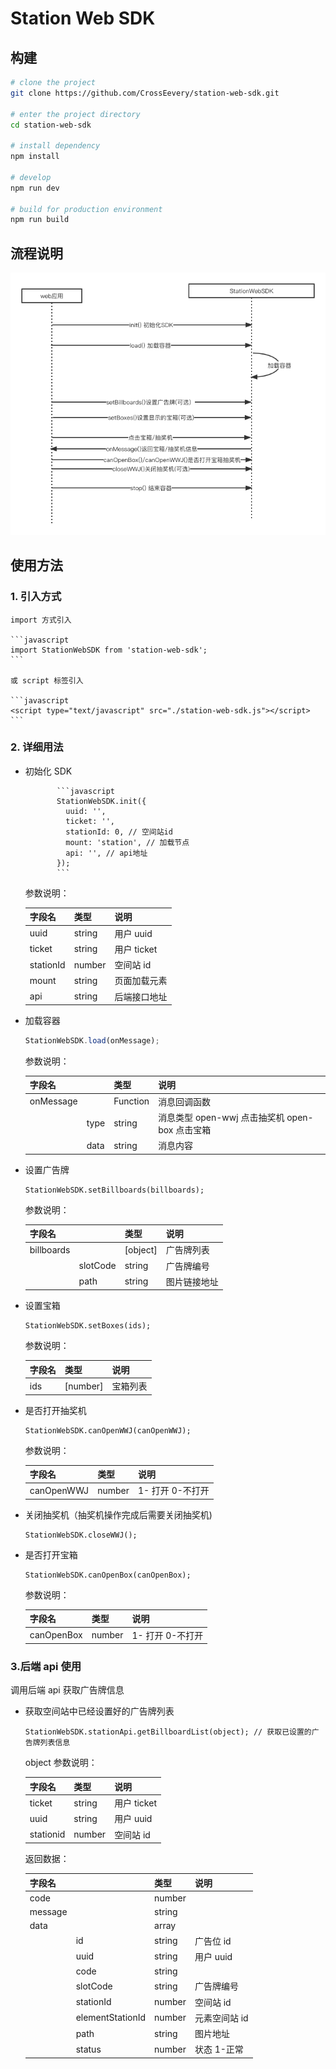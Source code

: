 # Station Web SDK

## 构建

```bash
# clone the project
git clone https://github.com/CrossEevery/station-web-sdk.git

# enter the project directory
cd station-web-sdk

# install dependency
npm install

# develop
npm run dev

# build for production environment
npm run build
```

## 流程说明

![](public/desc.png)

## 使用方法

### 1. 引入方式

    import 方式引入

    ```javascript
    import StationWebSDK from 'station-web-sdk';
    ```

    或 script 标签引入

    ```javascript
    <script type="text/javascript" src="./station-web-sdk.js"></script>
    ```

### 2. 详细用法

- 初始化 SDK

             ```javascript
             StationWebSDK.init({
               uuid: '',
               ticket: '',
               stationId: 0, // 空间站id
               mount: 'station', // 加载节点
               api: '', // api地址
             });
             ```

  参数说明：

  | 字段名    | 类型   | 说明         |
  | --------- | ------ | ------------ |
  | uuid      | string | 用户 uuid    |
  | ticket    | string | 用户 ticket  |
  | stationId | number | 空间站 id    |
  | mount     | string | 页面加载元素 |
  | api       | string | 后端接口地址 |

- 加载容器

  ```javascript
  StationWebSDK.load(onMessage);
  ```

  参数说明：

  | 字段名    |      | 类型     | 说明                                           |
  | --------- | ---- | -------- | ---------------------------------------------- |
  | onMessage |      | Function | 消息回调函数                                   |
  |           | type | string   | 消息类型 open-wwj 点击抽奖机 open-box 点击宝箱 |
  |           | data | string   | 消息内容                                       |

- 设置广告牌

  ```
  StationWebSDK.setBillboards(billboards);
  ```

  参数说明：

  | 字段名     |          | 类型     | 说明         |
  | ---------- | -------- | -------- | ------------ |
  | billboards |          | [object] | 广告牌列表   |
  |            | slotCode | string   | 广告牌编号   |
  |            | path     | string   | 图片链接地址 |

- 设置宝箱

  ```
  StationWebSDK.setBoxes(ids);
  ```

  参数说明：

  | 字段名 | 类型     | 说明     |
  | ------ | -------- | -------- |
  | ids    | [number] | 宝箱列表 |

- 是否打开抽奖机

  ```
  StationWebSDK.canOpenWWJ(canOpenWWJ);
  ```

  参数说明：

  | 字段名     | 类型   | 说明             |
  | ---------- | ------ | ---------------- |
  | canOpenWWJ | number | 1- 打开 0-不打开 |

- 关闭抽奖机（抽奖机操作完成后需要关闭抽奖机)

  ```
  StationWebSDK.closeWWJ();
  ```

- 是否打开宝箱

  ```
  StationWebSDK.canOpenBox(canOpenBox);
  ```

  参数说明：

  | 字段名     | 类型   | 说明             |
  | ---------- | ------ | ---------------- |
  | canOpenBox | number | 1- 打开 0-不打开 |

### 3.后端 api 使用

调用后端 api 获取广告牌信息

- 获取空间站中已经设置好的广告牌列表

  ```
  StationWebSDK.stationApi.getBillboardList(object); // 获取已设置的广告牌列表信息
  ```

  object 参数说明：

  | 字段名    | 类型   | 说明        |
    | --------- | ------ | ----------- |
  | ticket    | string | 用户 ticket |
  | uuid      | string | 用户 uuid   |
  | stationid | number | 空间站 id   |

  返回数据：

  | 字段名  |                  | 类型   | 说明          |
    | ------- | ---------------- | ------ | ------------- |
  | code    |                  | number |
  | message |                  | string |
  | data    |                  | array  |
  |         | id               | string | 广告位 id     |
  |         | uuid             | string | 用户 uuid     |
  |         | code             | string |               |
  |         | slotCode         | string | 广告牌编号    |
  |         | stationId        | number | 空间站 id     |
  |         | elementStationId | number | 元素空间站 id |
  |         | path             | string | 图片地址      |
  |         | status           | number | 状态 1-正常   |
